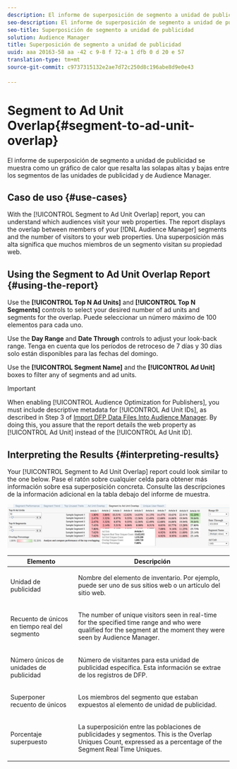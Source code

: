 ```yaml
---
description: El informe de superposición de segmento a unidad de publicidad se muestra como un gráfico de calor que resalta las solapas altas y bajas entre los segmentos de las unidades de publicidad y de Audience Manager.
seo-description: El informe de superposición de segmento a unidad de publicidad se muestra como un gráfico de calor que resalta las solapas altas y bajas entre los segmentos de las unidades de publicidad y de Audience Manager.
seo-title: Superposición de segmento a unidad de publicidad
solution: Audience Manager
title: Superposición de segmento a unidad de publicidad
uuid: aaa 20163-58 aa -42 c 9-8 f 72-a 1 dfb 0 d 20 e 57
translation-type: tm+mt
source-git-commit: c9737315132e2ae7d72c250d8c196abe8d9e0e43

---
```



# Segment to Ad Unit Overlap{#segment-to-ad-unit-overlap}

El informe de superposición de segmento a unidad de publicidad se muestra como un gráfico de calor que resalta las solapas altas y bajas entre los segmentos de las unidades de publicidad y de Audience Manager.

## Caso de uso {#use-cases}

With the [!UICONTROL Segment to Ad Unit Overlap] report, you can understand which audiences visit your web properties. The report displays the overlap between members of your [!DNL Audience Manager] segments and the number of visitors to your web properties. Una superposición más alta significa que muchos miembros de un segmento visitan su propiedad web.

## Using the Segment to Ad Unit Overlap Report {#using-the-report}

Use the **[!UICONTROL Top N Ad Units]** and **[!UICONTROL Top N Segments]** controls to select your desired number of ad units and segments for the overlap. Puede seleccionar un número máximo de 100 elementos para cada uno.

Use the **Day Range** and **Date Through** controls to adjust your look-back range. Tenga en cuenta que los períodos de retroceso de 7 días y 30 días solo están disponibles para las fechas del domingo.

Use the **[!UICONTROL Segment Name]** and the **[!UICONTROL Ad Unit]** boxes to filter any of segments and ad units.

>[!IMPORTANT]
>
>When enabling [!UICONTROL Audience Optimization for Publishers], you must include descriptive metadata for [!UICONTROL Ad Unit IDs], as described in Step 3 of [Import DFP Data Files Into Audience Manager](../../../reporting/audience-optimization-reports/aor-publishers/import-dfp.md). By doing this, you assure that the report details the web property as [!UICONTROL Ad Unit] instead of the [!UICONTROL Ad Unit ID].

## Interpreting the Results {#interpreting-results}

Your [!UICONTROL Segment to Ad Unit Overlap] report could look similar to the one below. Pase el ratón sobre cualquier celda para obtener más información sobre esa superposición concreta. Consulte las descripciones de la información adicional en la tabla debajo del informe de muestra.

![](assets/publisher_segment_ad_unit_overlap.png)

<table id="table_22340F45B1B94D3796174CB30A60E212"> 
 <thead> 
  <tr> 
   <th colname="col1" class="entry"> Elemento </th> 
   <th colname="col2" class="entry"> Descripción </th> 
  </tr>
 </thead>
 <tbody> 
  <tr> 
   <td colname="col1"> <p><span class="wintitle"> Unidad de publicidad </span> </p> </td> 
   <td colname="col2"> <p>Nombre del elemento de inventario. Por ejemplo, puede ser uno de sus sitios web o un artículo del sitio web. </p> </td> 
  </tr> 
  <tr> 
   <td colname="col1"> <p><span class="wintitle"> Recuento de únicos en tiempo real del segmento</span> </p> </td> 
   <td colname="col2"> <p>The number of unique visitors seen in real-time for the specified time range and who were qualified for the segment at the moment they were seen by <span class="keyword"> Audience Manager</span>. </p> </td> 
  </tr> 
  <tr> 
   <td colname="col1"> <p><span class="wintitle"> Número únicos de unidades de publicidad</span> </p> </td> 
   <td colname="col2"> <p>Número de visitantes para esta unidad de publicidad específica. Esta información se extrae de los registros de DFP. </p> </td> 
  </tr> 
  <tr> 
   <td colname="col1"> <p><span class="wintitle"> Superponer recuento de únicos</span> </p> </td> 
   <td colname="col2"> <p>Los miembros del segmento que estaban expuestos al elemento de unidad de publicidad. </p> </td> 
  </tr> 
  <tr> 
   <td colname="col1"> <p><span class="wintitle"> Porcentaje superpuesto</span> </p> </td> 
   <td colname="col2"> <p>La superposición entre las poblaciones de publicidades y segmentos. This is the <span class="wintitle"> Overlap Uniques Count</span>, expressed as a percentage of the <span class="wintitle"> Segment Real Time Uniques</span>. </p> </td> 
  </tr> 
 </tbody> 
</table>

